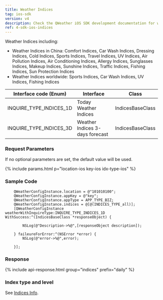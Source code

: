 ```yaml
---
title: Weather Indices
tag: ios-sdk
version: v4
description: Check the QWeather iOS SDK development documentation for weather indices, including car wash, cold, clothing, allergies, etc.
ref: 4-sdk-ios-indices
---
```


Weather Indices including:

- Weather Indices in China: Comfort Indices, Car Wash Indices, Dressing Indices, Cold Indices, Sports Indices, Travel Indices, UV Indices, Air Pollution Indices, Air Conditioning Indices, Allergy Indices, Sunglasses Indices, Makeup Indices, Sunshine Indices, Traffic Indices, Fishing Indices, Sun Protection Indices
- Weather Indices worldwide: Sports Indices, Car Wash Indices, UV Indices, Fishing Indices

| Interface code (Enum)   | Interface                       | Class            |
| ----------------------- | ------------------------------- | ---------------- |
| INQUIRE_TYPE_INDICES_1D | Today Weather Indices           | IndicesBaseClass |
| INQUIRE_TYPE_INDICES_3D | Weather Indices 3-days forecast | IndicesBaseClass |

### Request Parameters

If no optional parameters are set, the default value will be used.

{% include params.html p="location-ios key-ios idx-type-ios" %}

### Sample Code

```objc
    QWeatherConfigInstance.location = @"101010100";
    QWeatherConfigInstance.appKey = @"key";
    QWeatherConfigInstance.appType = APP_TYPE_BIZ;
    QWeatherConfigInstance.indices = @[@(INDICES_TYPE_all)];
    [QWeatherConfigInstance weatherWithInquireType:INQUIRE_TYPE_INDICES_1D WithSuccess:^(IndicesBaseClass *responseObject) {
        
        NSLog(@"Description->%@",[responseObject description]);
        
    } faileureForError:^(NSError *error) {
        NSLog(@"error->%@",error);
        
    }];
```
### Response

{% include api-response.html group="indices" prefix="daily" %}

### Index type and level

See [Indices Info](/en/docs/resource/indices-info/).



